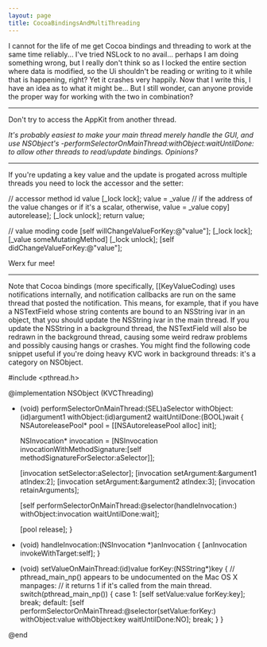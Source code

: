 ```yaml
---
layout: page
title: CocoaBindingsAndMultiThreading
---
```




I cannot for the life of me get Cocoa bindings and threading to work at the same time reliably... I've tried NSLock to no avail... perhaps I am doing something wrong, but I really don't think so as I locked the entire section where data is modified, so the Ui shouldn't be reading or writing to it while that is happening, right? Yet it crashes very happily. Now that I write this, I have an idea as to what it might be... But I still wonder, can anyone provide the proper way for working with the two in combination?

----

Don't try to access the AppKit from another thread.

*It's probably easiest to make your main thread merely handle the GUI, and use NSObject's     -performSelectorOnMainThread:withObject:waitUntilDone: to allow other threads to read/update bindings. Opinions?*

----

If you're updating a key value and the update is progated across multiple threads you need to lock the accessor and the setter:

    
// accessor method
id value
[_lock lock];
value = _value // if the address of the value changes or if it's a scalar, otherwise, value = _value copy] autorelease];
[_lock unlock];
return value;

// value moding code
[self willChangeValueForKey:@"value"];
[_lock lock];
[_value someMutatingMethod]
[_lock unlock];
[self didChangeValueForKey:@"value"];


Werx fur mee!

----

Note that Cocoa bindings (more specifically, [[KeyValueCoding) uses notifications internally, and notification callbacks are run on the same thread that posted the notification.  This means, for example, that if you have a NSTextField whose string contents are bound to an NSString ivar in an object, that you should update the NSString ivar in the main thread.  If you update the NSString in a background thread, the NSTextField will also be redrawn in the background thread, causing some weird redraw problems and possibly causing hangs or crashes.  You might find the following code snippet useful if you're doing heavy KVC work in background threads: it's a category on NSObject.

    
#include <pthread.h>

@implementation NSObject (KVCThreading)

- (void) performSelectorOnMainThread:(SEL)aSelector withObject:(id)argument1 withObject:(id)argument2 waitUntilDone:(BOOL)wait
{
    NSAutoreleasePool* pool = [[NSAutoreleasePool alloc] init];
    
    NSInvocation* invocation = [NSInvocation invocationWithMethodSignature:[self methodSignatureForSelector:aSelector]];
    
    [invocation setSelector:aSelector];
    [invocation setArgument:&argument1 atIndex:2];
    [invocation setArgument:&argument2 atIndex:3];
    [invocation retainArguments];
    
    [self performSelectorOnMainThread:@selector(handleInvocation:) withObject:invocation waitUntilDone:wait];
    
    [pool release];
}

- (void) handleInvocation:(NSInvocation *)anInvocation
{
    [anInvocation invokeWithTarget:self];
}

- (void) setValueOnMainThread:(id)value forKey:(NSString*)key
{
    // pthread_main_np() appears to be undocumented on the Mac OS X manpages:
    // it returns 1 if it's called from the main thread.
    switch(pthread_main_np())
    {
        case 1:
            [self setValue:value forKey:key];
            break;
        default:
            [self performSelectorOnMainThread:@selector(setValue:forKey:) withObject:value withObject:key waitUntilDone:NO];
            break;
    }
}

@end

